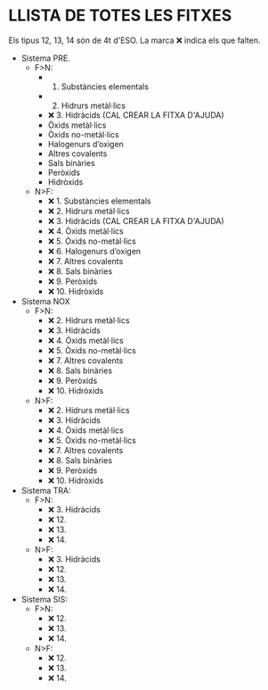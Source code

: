 # LLISTA DE TOTES LES FITXES
Els tipus 12, 13, 14 són de 4t d'ESO.
La marca ❌ indica els que falten.

* Sistema PRE.
    * F>N:
        * 1. Substàncies elementals
        * 2. Hidrurs metàl·lics
        * ❌ 3. Hidràcids (CAL CREAR LA FITXA D'AJUDA)
        * Òxids metàl·lics
        * Òxids no-metàl·lics
        * Halogenurs d’oxigen
        * Altres covalents
        * Sals binàries
        * Peròxids
        * Hidròxids
    * N>F:
        * ❌ 1. Substàncies elementals
        * ❌ 2. Hidrurs metàl·lics
        * ❌ 3. Hidràcids (CAL CREAR LA FITXA D'AJUDA)
        * ❌ 4. Òxids metàl·lics
        * ❌ 5. Òxids no-metàl·lics
        * ❌ 6. Halogenurs d’oxigen
        * ❌ 7. Altres covalents
        * ❌ 8. Sals binàries
        * ❌ 9. Peròxids
        * ❌ 10. Hidròxids
* Sistema NOX
    * F>N:
        * ❌ 2. Hidrurs metàl·lics
        * ❌ 3. Hidràcids
        * ❌ 4. Òxids metàl·lics
        * ❌ 5. Òxids no-metàl·lics
        * ❌ 7. Altres covalents
        * ❌ 8. Sals binàries
        * ❌ 9. Peròxids
        * ❌ 10. Hidròxids
    * N>F:
        * ❌ 2. Hidrurs metàl·lics
        * ❌ 3. Hidràcids
        * ❌ 4. Òxids metàl·lics
        * ❌ 5. Òxids no-metàl·lics
        * ❌ 7. Altres covalents
        * ❌ 8. Sals binàries
        * ❌ 9. Peròxids
        * ❌ 10. Hidròxids
* Sistema TRA:
    * F>N:
        * ❌ 3. Hidràcids
        * ❌ 12.
        * ❌ 13.
        * ❌ 14.
    * N>F:
        * ❌ 3. Hidràcids
        * ❌ 12.
        * ❌ 13.
        * ❌ 14.
* Sistema SIS:
    * F>N:
        * ❌ 12.
        * ❌ 13.
        * ❌ 14.
    * N>F:
        * ❌ 12.
        * ❌ 13.
        * ❌ 14.
